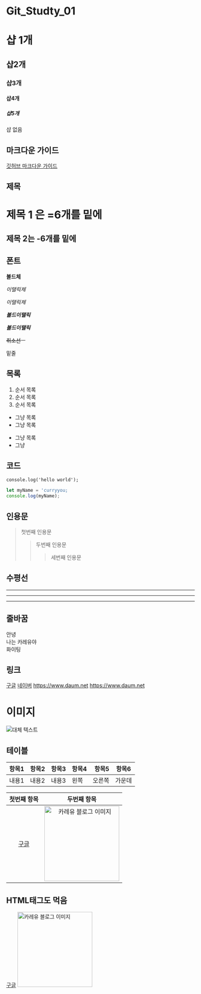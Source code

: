 # Git_Studty_01
# 샵 1개
## 샵2개
### 샵3개
#### 샵4개
##### 샵5개
샵 없음


## 마크다운 가이드
[깃허브 마크다운 가이드](https://guides.github.com/features/mastering-markdown/ "링크 이동")



## 제목
제목 1 은 =6개를 밑에
======

제목 2는 -6개를 밑에
------


## 폰트
**볼드체**

*이탤릭체*

_이탤릭체_

***볼드이탤릭***

**_볼드이탤릭_**

~~취소선~~ㅡ

<u>   </u> 밑줄


## 목록
1. 순서 목록
2. 순서 목록
3. 순서 목록

- 그냥 목록
- 그냥 목록
* 그냥 목록
* 그냥 


## 코드
`console.log('hello world');`

```js
let myName = 'curryyou;
console.log(myName);
```

## 인용문
> 첫번째 인용문
>> 두번째 인용문
>>> 세번째 인용문


## 수평선
---
***
___


## 줄바꿈
안녕<br>나는 카레유야<br>화이팅



## 링크
[구글](https://www.google.com)
[네이버](https://www.google.com "네이버로 이동합니다")
<https://www.daum.net>
https://www.daum.net


# 이미지
![대체 텍스트](https://img1.daumcdn.net/thumb/R1280x0/?scode=mtistory2&fname=https%3A%2F%2Fblog.kakaocdn.net%2Fdn%2Fc7RuJZ%2FbtqPJMdXrM7%2F6NuTv0yW26mt6WouYzRq8K%2Fimg.png "카레유 블로그 이미지")



## 테이블
|항목1|항목2|항목3|항목4|항목5|항목6|
|---|---|---|:---|---:|:---:|
|내용1|내용2|내용3|왼쪽|오른쪽|가운데|

|첫번째 항목|두번째 항목|
:---------:|:---------:
<a href='https://www.google.com' alt='구글'>구글</a>|<img width='200px' src='https://img1.daumcdn.net/thumb/R1280x0/?scode=mtistory2&fname=https%3A%2F%2Fblog.kakaocdn.net%2Fdn%2Fc7RuJZ%2FbtqPJMdXrM7%2F6NuTv0yW26mt6WouYzRq8K%2Fimg.png' alt='카레유 블로그 이미지'>

## HTML태그도 먹음
<a href='https://www.google.com' alt='구글'>구글</a>
<img width='200px' src='https://img1.daumcdn.net/thumb/R1280x0/?scode=mtistory2&fname=https%3A%2F%2Fblog.kakaocdn.net%2Fdn%2Fc7RuJZ%2FbtqPJMdXrM7%2F6NuTv0yW26mt6WouYzRq8K%2Fimg.png' alt='카레유 블로그 이미지'>
